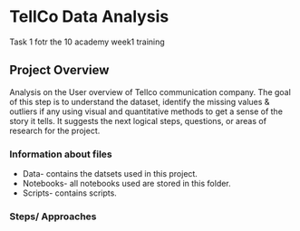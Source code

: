 # TellCo Data Analysis

Task 1 fotr the 10 academy week1 training


## Project Overview

Analysis on the User overview of Tellco communication company. The goal of this step is to understand the dataset, identify the missing values & outliers if any using visual and quantitative methods to get a sense of the story it tells. It suggests the next logical steps, questions, or areas of research for the  project.


### Information about files

* Data- contains the datsets used in this project.
* Notebooks- all notebooks used are stored in this folder.
* Scripts- contains scripts.

### Steps/ Approaches

